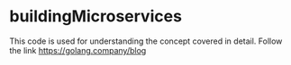 # buildingMicroservices
This code is used for understanding the concept covered in detail. Follow the link https://golang.company/blog